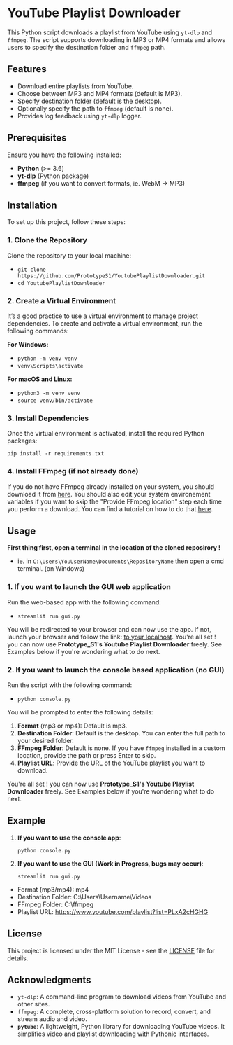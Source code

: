 # YouTube Playlist Downloader

This Python script downloads a playlist from YouTube using `yt-dlp` and `ffmpeg`. The script supports downloading in MP3 or MP4 formats and allows users to specify the destination folder and `ffmpeg` path.

## Features

- Download entire playlists from YouTube.
- Choose between MP3 and MP4 formats (default is MP3).
- Specify destination folder (default is the desktop).
- Optionally specify the path to `ffmpeg` (default is none).
- Provides log feedback using `yt-dlp` logger.

## Prerequisites

Ensure you have the following installed:

- **Python** (>= 3.6)
- **yt-dlp** (Python package)
- **ffmpeg** (if you want to convert formats, ie. WebM -> MP3)

## Installation

To set up this project, follow these steps:

### 1. Clone the Repository

Clone the repository to your local machine:

- `git clone https://github.com/PrototypeS1/YoutubePlaylistDownloader.git`
- `cd YoutubePlaylistDownloader`

### 2. Create a Virtual Environment

It’s a good practice to use a virtual environment to manage project dependencies. To create and activate a virtual environment, run the following commands:

**For Windows:**

- `python -m venv venv`
- `venv\Scripts\activate`

**For macOS and Linux:**

- `python3 -m venv venv`
- `source venv/bin/activate`

### 3. Install Dependencies

Once the virtual environment is activated, install the required Python packages:

   `pip install -r requirements.txt`

### 4. Install FFmpeg (if not already done)

If you do not have FFmpeg already installed on your system, you should download it from [here](https://www.ffmpeg.org/download.html).
You should also edit your system environement variables if you want to skip the "Provide FFmpeg location" step each time you perform a download. You can find a tutorial on how to do that [here](https://phoenixnap.com/kb/ffmpeg-windows).

## Usage

**First thing first, open a terminal in the location of the cloned reposirory !**

- ie. in `C:\Users\YouUserName\Documents\RepositoryName` then open a cmd terminal. (on Windows)

### 1. If you want to launch the GUI web application

Run the web-based app with the following command:

- `streamlit run gui.py`

You will be redirected to your browser and can now use the app. If not, launch your browser and follow the link: [to your localhost](http://localhost:8501).
You're all set ! you can now use **Prototype_S1's Youtube Playlist Downloader** freely. See Examples below if you're wondering what to do next.

### 2. If you want to launch the console based application (no GUI)

Run the script with the following command:

- `python console.py`

You will be prompted to enter the following details:

1. **Format** (mp3 or mp4): Default is mp3.
2. **Destination Folder**: Default is the desktop. You can enter the full path to your desired folder.
3. **FFmpeg Folder**: Default is none. If you have `ffmpeg` installed in a custom location, provide the path or press Enter to skip.
4. **Playlist URL**: Provide the URL of the YouTube playlist you want to download.

You're all set ! you can now use **Prototype_S1's Youtube Playlist Downloader** freely. See Examples below if you're wondering what to do next.

## Example

1. **If you want to use the console app**:

   `python console.py`

2. **If you want to use the GUI (Work in Progress, bugs may occur)**:

   `streamlit run gui.py`

- Format (mp3/mp4): mp4
- Destination Folder: C:\Users\Username\Videos
- FFmpeg Folder: C:\ffmpeg
- Playlist URL: <https://www.youtube.com/playlist?list=PLxA2cHGHG>

## License

This project is licensed under the MIT License - see the [LICENSE](LICENSE) file for details.

## Acknowledgments

- `yt-dlp`: A command-line program to download videos from YouTube and other sites.
- `ffmpeg`: A complete, cross-platform solution to record, convert, and stream audio and video.
- **`pytube`**: A lightweight, Python library for downloading YouTube videos. It simplifies video and playlist downloading with Pythonic interfaces.
